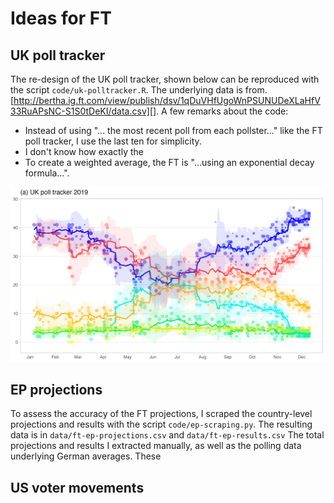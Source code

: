 # Ideas for FT 

## UK poll tracker

The re-design of the UK poll tracker, shown below can be reproduced with the script `code/uk-polltracker.R`. The underlying data is from. [http://bertha.ig.ft.com/view/publish/dsv/1qDuVHfUgoWnPSUNUDeXLaHfV33RuAPsNC-S1S0tDeKI/data.csv][]. A few remarks about the code:  

- Instead of using "... the most recent poll from each pollster..." like the FT poll tracker, I use the last ten for simplicity.
- I don't know how exactly the 
- To create a weighted average, the FT is "...using an exponential decay formula...".

![](https://github.com/BernhardClemm/ft-proposal/blob/main/output/uk-polltracker.png?raw=true)

## EP projections

To assess the accuracy of the FT projections, I scraped the country-level projections and results with the script `code/ep-scraping.py`. The resulting data is in `data/ft-ep-projections.csv` and `data/ft-ep-results.csv`
The total projections and results I extracted manually, as well as the polling data underlying German averages. These 

## US voter movements


 
